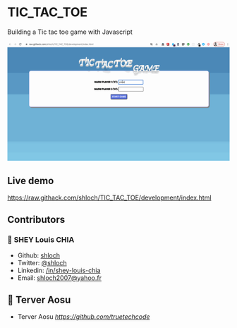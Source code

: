 # TIC_TAC_TOE

Building a Tic tac toe game with Javascript

![alt text](https://github.com/shloch/TIC_TAC_TOE/blob/master/asset/tictac.gif)

## Live demo

https://raw.githack.com/shloch/TIC_TAC_TOE/development/index.html


## Contributors

### 👤 **SHEY Louis CHIA**

- Github: [shloch](https://github.com/shloch)
- Twitter: [@shloch](https://twitter.com/shloch)
- Linkedin: [/in/shey-louis-chia](https://www.linkedin.com/in/shey-louis-chia)
- Email: shloch2007@yahoo.fr

## 👤 **Terver Aosu**
- Terver Aosu _https://github.com/truetechcode_
